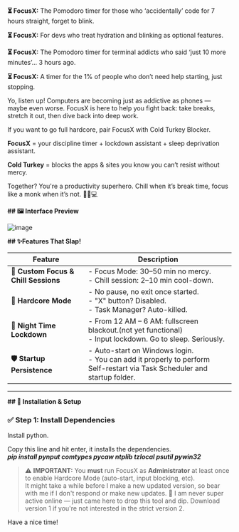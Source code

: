 **⏳ FocusX:**
The Pomodoro timer for those who ‘accidentally’ code for 7 hours straight, forget to blink.

**⏳ FocusX:**
For devs who treat hydration and blinking as optional features. 

**⏳ FocusX:**
The Pomodoro timer for terminal addicts who said ‘just 10 more minutes’... 3 hours ago.

**⏳ FocusX:**
A timer for the 1% of people who don’t need help starting, just stopping.

Yo, listen up! Computers are becoming just as addictive as phones — maybe even worse.
FocusX is here to help you fight back: take breaks, stretch it out, then dive back into deep work.

If you want to go full hardcore, pair FocusX with Cold Turkey Blocker.

**FocusX** = your discipline timer + lockdown assistant + sleep deprivation assistant.

**Cold Turkey** = blocks the apps & sites you know you can’t resist without mercy. 

Together? You're a productivity superhero.
Chill when it’s break time, focus like a monk when it’s not. 🧘‍♂️💻

**## 🖼️ Interface Preview**

![image](https://github.com/user-attachments/assets/e5465f4b-e612-4823-847f-0baca93cc048)

**## ✨Features That Slap!**

| Feature | Description |
|--------|-------------|
| **🧠 Custom Focus & Chill Sessions** | - Focus Mode: 30–50 min no mercy. <br> - Chill session: 2–10 min cool-down. |
| **💪 Hardcore Mode** | - No pause, no exit once started. <br> - "X" button? Disabled. <br> - Task Manager? Auto-killed. |
| **🌙 Night Time Lockdown** | - From 12 AM – 6 AM: fullscreen blackout.(not yet functional) <br> - Input lockdown. Go to sleep. Seriously. |
| **🛡️ Startup Persistence** | - Auto-start on Windows login. <br> - You can add it properly to perform Self-restart via Task Scheduler and startup folder. |

---

**## 🔧 Installation & Setup**

### ✅ Step 1: Install Dependencies

Install python.

Copy this line and hit enter, it installs the dependencies.  <br>
_**pip install pynput comtypes pycaw ntplib tzlocal psutil pywin32**_

> ⚠️ **IMPORTANT:** You **must** run FocusX as **Administrator** at least once to enable Hardcore Mode (auto-start, input blocking, etc).
> <br>
> It might take a while before I make a new updated version, so bear with me if I don't respond or make new updates.
> 💬 I am never super active online — just came here to drop this tool and dip.
> Download version 1 if you're not interested in the strict version 2.

Have a nice time!
